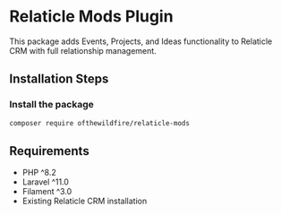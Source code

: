 # Relaticle Mods Plugin

This package adds Events, Projects, and Ideas functionality to Relaticle CRM with full relationship management.

## Installation Steps

### Install the package
```bash
composer require ofthewildfire/relaticle-mods
```

## Requirements

- PHP ^8.2
- Laravel ^11.0
- Filament ^3.0
- Existing Relaticle CRM installation